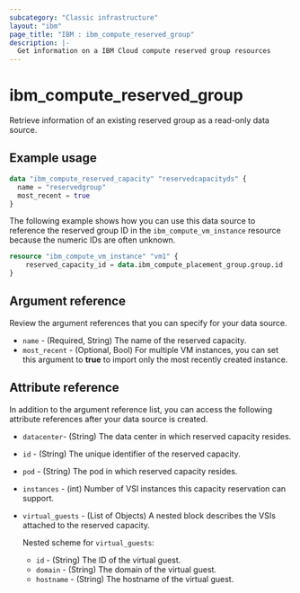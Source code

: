 ```yaml
---
subcategory: "Classic infrastructure"
layout: "ibm"
page_title: "IBM : ibm_compute_reserved_group"
description: |-
  Get information on a IBM Cloud compute reserved group resources
---
```


# ibm_compute_reserved_group
Retrieve information of an existing reserved group as a read-only data source.

## Example usage

```terraform
data "ibm_compute_reserved_capacity" "reservedcapacityds" {
  name = "reservedgroup"
  most_recent = true
}
```

The following example shows how you can use this data source to reference the reserved group ID in the `ibm_compute_vm_instance` resource because the numeric IDs are often unknown.

```terraform
resource "ibm_compute_vm_instance" "vm1" {
    reserved_capacity_id = data.ibm_compute_placement_group.group.id
}
```
## Argument reference
Review the argument references that you can specify for your data source.

- `name` - (Required, String) The name of the reserved capacity.
- `most_recent` - (Optional, Bool) For multiple VM instances, you can set this argument to **true** to import only the most recently created instance.


## Attribute reference
In addition to the argument reference list, you can access the following attribute references after your data source is created.

- `datacenter`- (String) The data center in which reserved capacity resides.
- `id` - (String) The unique identifier of the reserved capacity.
- `pod` - (String) The pod in which reserved capacity resides.
- `instances` - (int) Number of VSI instances this capacity reservation can support.
- `virtual_guests` - (List of Objects) A nested block describes the VSIs attached to the reserved capacity.

  Nested scheme for `virtual_guests`:
	- `id` - (String) The ID of the virtual guest.
	- `domain` - (String) The domain of the virtual guest.
	- `hostname` - (String) The hostname of the virtual guest.
